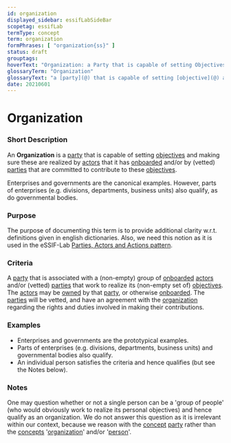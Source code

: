 ```yaml
---
id: organization
displayed_sidebar: essifLabSideBar
scopetag: essifLab
termType: concept
term: organization
formPhrases: [ "organization{ss}" ]
status: draft
grouptags:
hoverText: "Organization: a Party that is capable of setting Objectives and making sure these are realized by Actors that it has Onboarded and/or by (vetted) Parties that are committed to contribute to these Objectives."
glossaryTerm: "Organization"
glossaryText: "a [party](@) that is capable of setting [objective](@) and making sure these are realized by [actor](@) that it has [onboarded](onboarding@) and/or by (vetted) [parties](@) that are committed to contribute to these [objective](@)."
date: 20210601
---
```


# Organization

### Short Description

An **Organization** is a [party](@) that is capable of setting [objectives](@) and making sure these are realized by [actors](@) that it has [onboarded](onboarding@) and/or by (vetted) [parties](@) that are committed to contribute to these [objectives](@).

Enterprises and governments are the canonical examples. However, parts of enterprises (e.g. divisions, departments, business units) also qualify, as do governmental bodies.

### Purpose

The purpose of documenting this term is to provide additional clarity w.r.t. definitions given in english dictionaries. Also, we need this notion as it is used in the eSSIF-Lab [Parties, Actors and Actions pattern](pattern-party-actor-action@).

### Criteria

A [party](@) that is associated with a (non-empty) group of [onboarded](onboarding@) [actors](@) and/or (vetted) [parties](@) that work to realize its (non-empty set of) [objectives](@). The [actors](@) may be [owned](owner@) by that [party](@), or otherwise [onboarded](onboarding@). The [parties](@) will be vetted, and have an agreement with the [organization](@) regarding the rights and duties involved in making their contributions.

### Examples

- Enterprises and governments are the prototypical examples.
- Parts of enterprises (e.g. divisions, departments, business units) and governmental bodies also qualify.
- An individual person satisfies the criteria and hence qualifies (but see the Notes below).

### Notes

One may question whether or not a single person can be a 'group of people' (who would obviously work to realize its personal objectives) and hence qualify as an organization. We do not answer this question as it is irrelevant within our context, because we reason with the [concept](@) [party](@) rather than the [concepts](@) '[organization](@)' and/or '[person](human-being@)'.
